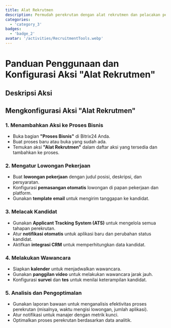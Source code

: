 ```yaml
---
title: Alat Rekrutmen
description: Permudah perekrutan dengan alat rekrutmen dan pelacakan pelamar yang canggih.
categories: 
  - 'category_3'
badges: 
  - 'badge_2'
avatar: '/activities/RecruitmentTools.webp'
---
```

# Panduan Penggunaan dan Konfigurasi Aksi "Alat Rekrutmen"

## Deskripsi Aksi

## **Mengkonfigurasi Aksi "Alat Rekrutmen"**

### 1. Menambahkan Aksi ke Proses Bisnis
- Buka bagian **"Proses Bisnis"** di Bitrix24 Anda.
- Buat proses baru atau buka yang sudah ada.
- Temukan aksi **"Alat Rekrutmen"** dalam daftar aksi yang tersedia dan tambahkan ke proses.

### 2. Mengatur Lowongan Pekerjaan
- Buat **lowongan pekerjaan** dengan judul posisi, deskripsi, dan persyaratan.
- Konfigurasi **pemasangan otomatis** lowongan di papan pekerjaan dan platform.
- Gunakan **template email** untuk mengirim tanggapan ke kandidat.

### 3. Melacak Kandidat
- Gunakan **Applicant Tracking System (ATS)** untuk mengelola semua tahapan perekrutan.
- Atur **notifikasi otomatis** untuk aplikasi baru dan perubahan status kandidat.
- Aktifkan **integrasi CRM** untuk memperhitungkan data kandidat.

### 4. Melakukan Wawancara
- Siapkan **kalender** untuk menjadwalkan wawancara.
- Gunakan **panggilan video** untuk melakukan wawancara jarak jauh.
- Konfigurasi **survei** dan **tes** untuk menilai keterampilan kandidat.

### 5. Analisis dan Pengoptimalan
- Gunakan laporan bawaan untuk menganalisis efektivitas proses perekrutan (misalnya, waktu mengisi lowongan, jumlah aplikasi).
- Atur notifikasi untuk manajer dengan metrik kunci.
- Optimalkan proses perekrutan berdasarkan data analitik.